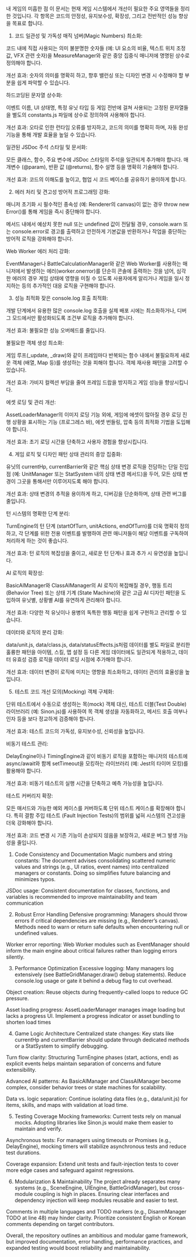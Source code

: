 내 게임의 미흡한 점
이 문서는 현재 게임 시스템에서 개선이 필요한 주요 영역들을 정리한 것입니다. 각 항목은 코드의 안정성, 유지보수성, 확장성, 그리고 전반적인 성능 향상을 목표로 합니다.

1. 코드 일관성 및 가독성
매직 넘버(Magic Numbers) 최소화:

코드 내에 직접 사용되는 의미 불분명한 숫자들 (예: UI 요소의 비율, 텍스트 위치 조정 값, VFX 관련 숫자)을 MeasureManager와 같은 중앙 집중식 매니저에 명명된 상수로 정의해야 합니다.

개선 효과: 숫자의 의미를 명확히 하고, 향후 밸런싱 또는 디자인 변경 시 수정해야 할 부분을 쉽게 파악할 수 있습니다.

하드코딩된 문자열 상수화:

이벤트 이름, UI 상태명, 특정 유닛 타입 등 게임 전반에 걸쳐 사용되는 고정된 문자열들을 별도의 constants.js 파일에 상수로 정의하여 사용해야 합니다.

개선 효과: 오타로 인한 런타임 오류를 방지하고, 코드의 의미를 명확히 하며, 자동 완성 기능을 통해 개발 효율을 높일 수 있습니다.

일관된 JSDoc 주석 스타일 및 문서화:

모든 클래스, 함수, 주요 변수에 JSDoc 스타일의 주석을 일관되게 추가해야 합니다. 매개변수 (@param), 반환 값 (@returns), 함수 설명 등을 명확히 기술해야 합니다.

개선 효과: 코드의 이해도를 높이고, 협업 시 코드 베이스를 공유하기 용이하게 합니다.

2. 에러 처리 및 견고성
방어적 프로그래밍 강화:

매니저 초기화 시 필수적인 종속성 (예: Renderer의 canvas)이 없는 경우 throw new Error()를 통해 게임을 즉시 중단해야 합니다.

메서드 내에서 예상치 못한 null 또는 undefined 값이 전달될 경우, console.warn 또는 console.error로 경고를 출력하고 안전하게 기본값을 반환하거나 작업을 중단하는 방어적 로직을 강화해야 합니다.

Web Worker 에러 처리 강화:

EventManager나 BattleCalculationManager와 같은 Web Worker를 사용하는 매니저에서 발생하는 에러(worker.onerror)를 단순히 콘솔에 출력하는 것을 넘어, 심각한 에러의 경우 게임 상태에 영향을 미칠 수 있도록 사용자에게 알리거나 게임을 일시 정지하는 등의 추가적인 대응 로직을 구현해야 합니다.

3. 성능 최적화
잦은 console.log 호출 최적화:

개발 단계에서 유용한 많은 console.log 호출을 실제 배포 시에는 최소화하거나, 디버그 모드에서만 활성화되도록 조건부 로직을 추가해야 합니다.

개선 효과: 불필요한 성능 오버헤드를 줄입니다.

불필요한 객체 생성 최소화:

게임 루프(_update, _draw)와 같이 프레임마다 반복되는 함수 내에서 불필요하게 새로운 객체 (배열, Map 등)를 생성하는 것을 피해야 합니다. 객체 재사용 패턴을 고려할 수 있습니다.

개선 효과: 가비지 컬렉션 부담을 줄여 프레임 드랍을 방지하고 게임 성능을 향상시킵니다.

에셋 로딩 및 관리 개선:

AssetLoaderManager의 이미지 로딩 기능 외에, 게임에 에셋이 많아질 경우 로딩 진행 상황을 표시하는 기능 (프로그레스 바), 에셋 번들링, 압축 등의 최적화 기법을 도입해야 합니다.

개선 효과: 초기 로딩 시간을 단축하고 사용자 경험을 향상시킵니다.

4. 게임 로직 및 디자인 패턴
상태 관리의 중앙 집중화:

유닛의 currentHp, currentBarrier와 같은 핵심 상태 변경 로직을 전담하는 단일 진입점 (예: UnitManager 또는 StatSystem 내의 상태 변경 메서드)을 두어, 모든 상태 변경이 그곳을 통해서만 이루어지도록 해야 합니다.

개선 효과: 상태 변경의 추적을 용이하게 하고, 디버깅을 단순화하며, 상태 관련 버그를 줄입니다.

턴 시스템의 명확한 단계 분리:

TurnEngine의 턴 단계 (startOfTurn, unitActions, endOfTurn)를 더욱 명확히 정의하고, 각 단계를 위한 전용 이벤트를 발행하여 관련 매니저들이 해당 이벤트를 구독하여 처리하게 하는 것이 좋습니다.

개선 효과: 턴 로직의 복잡성을 줄이고, 새로운 턴 단계나 효과 추가 시 유연성을 높입니다.

AI 로직의 확장성:

BasicAIManager와 ClassAIManager의 AI 로직이 복잡해질 경우, 행동 트리 (Behavior Tree) 또는 상태 기계 (State Machine)와 같은 고급 AI 디자인 패턴을 도입하여 유닛별, 상황별 AI를 유연하게 관리해야 합니다.

개선 효과: 다양한 적 유닛이나 용병의 독특한 행동 패턴을 쉽게 구현하고 관리할 수 있습니다.

데이터와 로직의 분리 강화:

data/unit.js, data/class.js, data/statusEffects.js처럼 데이터를 별도 파일로 분리한 훌륭한 패턴을 아이템, 스킬, 맵 설정 등 다른 게임 데이터에도 일관되게 적용하고, 데이터 유효성 검증 로직을 데이터 로딩 시점에 추가해야 합니다.

개선 효과: 데이터 변경이 로직에 미치는 영향을 최소화하고, 데이터 관리의 효율성을 높입니다.

5. 테스트 코드 개선
모의(Mocking) 객체 구체화:

단위 테스트에서 수동으로 생성하는 목(mock) 객체 대신, 테스트 더블(Test Double) 라이브러리 (예: Sinon.js)를 사용하여 목 객체 생성을 자동화하고, 메서드 호출 여부나 인자 등을 보다 정교하게 검증해야 합니다.

개선 효과: 테스트 코드의 가독성, 유지보수성, 신뢰성을 높입니다.

비동기 테스트 관리:

DelayEngine이나 TimingEngine과 같이 비동기 로직을 포함하는 매니저의 테스트에 async/await와 함께 setTimeout을 모킹하는 라이브러리 (예: Jest의 타이머 모킹)를 활용해야 합니다.

개선 효과: 비동기 테스트의 실행 시간을 단축하고 예측 가능성을 높입니다.

테스트 커버리지 확장:

모든 매서드와 가능한 예외 케이스를 커버하도록 단위 테스트 케이스를 확장해야 합니다. 특히 결함 주입 테스트 (Fault Injection Tests)의 범위를 넓혀 시스템의 견고성을 더욱 강화해야 합니다.

개선 효과: 코드 변경 시 기존 기능이 손상되지 않음을 보장하고, 새로운 버그 발생 가능성을 줄입니다.



1. Code Consistency and Documentation
Magic numbers and string constants: The document advises consolidating scattered numeric values and strings (e.g., UI ratios, event names) into centralized managers or constants. Doing so simplifies future balancing and minimizes typos.

JSDoc usage: Consistent documentation for classes, functions, and variables is recommended to improve maintainability and team communication

2. Robust Error Handling
Defensive programming: Managers should throw errors if critical dependencies are missing (e.g., Renderer’s canvas). Methods need to warn or return safe defaults when encountering null or undefined values.

Worker error reporting: Web Worker modules such as EventManager should inform the main engine about critical failures rather than logging errors silently.

3. Performance Optimization
Excessive logging: Many managers log extensively (see BattleGridManager.draw() debug statements). Reduce console.log usage or gate it behind a debug flag to cut overhead.

Object creation: Reuse objects during frequently-called loops to reduce GC pressure.

Asset loading progress: AssetLoaderManager manages image loading but lacks a progress UI. Implement a progress indicator or asset bundling to shorten load times

4. Game Logic Architecture
Centralized state changes: Key stats like currentHp and currentBarrier should update through dedicated methods or a StatSystem to simplify debugging.

Turn flow clarity: Structuring TurnEngine phases (start, actions, end) as explicit events helps maintain separation of concerns and future extensibility.

Advanced AI patterns: As BasicAIManager and ClassAIManager become complex, consider behavior trees or state machines for scalability.

Data vs. logic separation: Continue isolating data files (e.g., data/unit.js) for items, skills, and maps with validation at load time.

5. Testing Coverage
Mocking frameworks: Current tests rely on manual mocks. Adopting libraries like Sinon.js would make them easier to maintain and verify.

Asynchronous tests: For managers using timeouts or Promises (e.g., DelayEngine), mocking timers will stabilize asynchronous tests and reduce test durations.

Coverage expansion: Extend unit tests and fault-injection tests to cover more edge cases and safeguard against regressions.

6. Modularization & Maintainability
The project already separates many systems (e.g., SceneEngine, UIEngine, BattleGridManager), but cross-module coupling is high in places. Ensuring clear interfaces and dependency injection will keep modules reusable and easier to test.

Comments in multiple languages and TODO markers (e.g., DisarmManager TODO at line 48) may hinder clarity. Prioritize consistent English or Korean comments depending on target contributors.

Overall, the repository outlines an ambitious and modular game framework, but improved documentation, error handling, performance practices, and expanded testing would boost reliability and maintainability.
